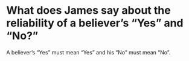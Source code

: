 # What does James say about the reliability of a believer’s “Yes” and “No?”

A believer’s “Yes” must mean “Yes” and his “No” must mean “No”.
